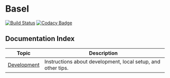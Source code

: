 # Basel

[![Build Status](https://github.com/uioporqwerty/basel/actions/workflows/ci-cd.yml/badge.svg)](https://github.com/uioporqwerty/basel/actions/workflows/ci-cd.yml)
[![Codacy Badge](https://app.codacy.com/project/badge/Grade/57015ad5df2e418c99622a3226b8fea7)](https://app.codacy.com/gh/uioporqwerty/basel/dashboard?utm_source=gh&utm_medium=referral&utm_content=&utm_campaign=Badge_grade)

## Documentation Index

| Topic                              | Description                                                  |
| ---------------------------------- | ------------------------------------------------------------ |
| [Development](docs/development.md) | Instructions about development, local setup, and other tips. |
